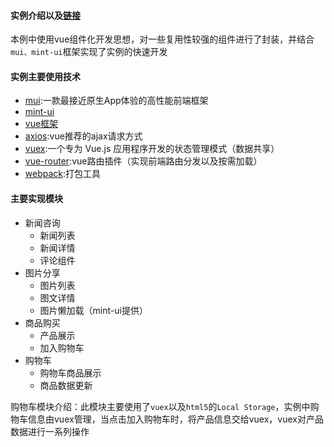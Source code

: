 #### 实例介绍以及[链接]()
本例中使用vue组件化开发思想，对一些复用性较强的组件进行了封装，并结合`mui、mint-ui`框架实现了实例的快速开发

#### 实例主要使用技术
+ [mui](http://dev.dcloud.net.cn/mui/):一款最接近原生App体验的高性能前端框架
+ [mint-ui]()
+ [vue框架](https://cn.vuejs.org/)
+ [axios](https://www.npmjs.com/package/axios):vue推荐的ajax请求方式
+ [vuex](https://vuex.vuejs.org/zh-cn/):一个专为 Vue.js 应用程序开发的状态管理模式（数据共享）
+ [vue-router](https://router.vuejs.org/zh-cn/):vue路由插件（实现前端路由分发以及按需加载）
+ [webpack](http://webpack.github.io/):打包工具

#### 主要实现模块
+ 新闻咨询
  - 新闻列表
  - 新闻详情
  - 评论组件
+ 图片分享
  - 图片列表
  - 图文详情
  - 图片懒加载（mint-ui提供）
+ 商品购买
  - 产品展示
  - 加入购物车
+ 购物车
  - 购物车商品展示
  - 商品数据更新

购物车模块介绍：此模块主要使用了`vuex`以及`html5`的`Local Storage`，实例中购物车信息由vuex管理，当点击加入购物车时，将产品信息交给vuex，vuex对产品数据进行一系列操作
